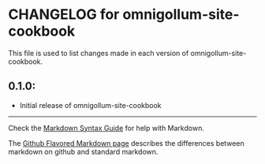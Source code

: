 # CHANGELOG for omnigollum-site-cookbook

This file is used to list changes made in each version of omnigollum-site-cookbook.

## 0.1.0:

* Initial release of omnigollum-site-cookbook

- - -
Check the [Markdown Syntax Guide](http://daringfireball.net/projects/markdown/syntax) for help with Markdown.

The [Github Flavored Markdown page](http://github.github.com/github-flavored-markdown/) describes the differences between markdown on github and standard markdown.
